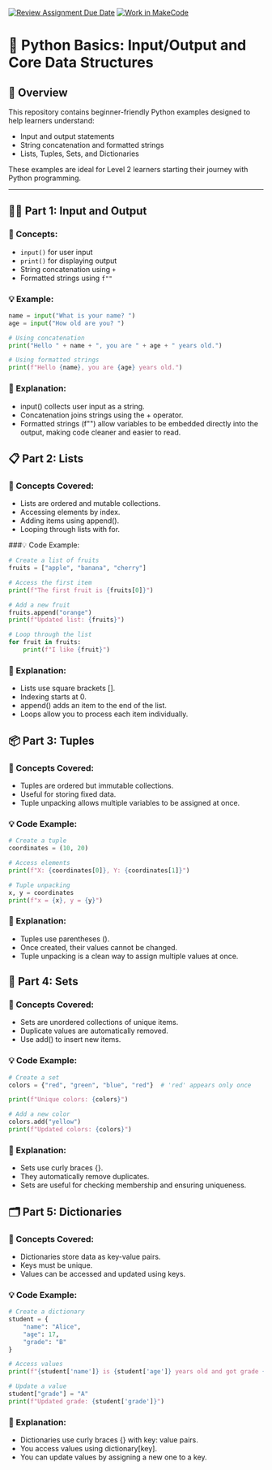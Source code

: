 [![Review Assignment Due Date](https://classroom.github.com/assets/deadline-readme-button-22041afd0340ce965d47ae6ef1cefeee28c7c493a6346c4f15d667ab976d596c.svg)](https://classroom.github.com/a/jdhXoo2o)
[![Work in MakeCode](https://classroom.github.com/assets/work-in-make-code-8824cc13a1a3f34ffcd245c82f0ae96fdae6b7d554b6539aec3a03a70825519c.svg)](https://classroom.github.com/online_ide?assignment_repo_id=20600353&assignment_repo_type=AssignmentRepo)
# 🐍 Python Basics: Input/Output and Core Data Structures
## 📘 Overview

This repository contains beginner-friendly Python examples designed to help learners understand:

- Input and output statements
- String concatenation and formatted strings
- Lists, Tuples, Sets, and Dictionaries

These examples are ideal for Level 2 learners starting their journey with Python programming.

---

## 🧑‍💻 Part 1: Input and Output

### 🔹 Concepts:
- `input()` for user input
- `print()` for displaying output
- String concatenation using `+`
- Formatted strings using `f""`

### 💡 Example:

```python
name = input("What is your name? ")
age = input("How old are you? ")

# Using concatenation
print("Hello " + name + ", you are " + age + " years old.")

# Using formatted strings
print(f"Hello {name}, you are {age} years old.")
```
### 🧠 Explanation:

- input() collects user input as a string.
- Concatenation joins strings using the + operator.
- Formatted strings (f"") allow variables to be embedded directly into the output, making code cleaner and easier to read.

## 📋 Part 2: Lists
### 🔹 Concepts Covered:

- Lists are ordered and mutable collections.
- Accessing elements by index.
- Adding items using append().
- Looping through lists with for.

###💡 Code Example:

```python
# Create a list of fruits
fruits = ["apple", "banana", "cherry"]

# Access the first item
print(f"The first fruit is {fruits[0]}")

# Add a new fruit
fruits.append("orange")
print(f"Updated list: {fruits}")

# Loop through the list
for fruit in fruits:
    print(f"I like {fruit}")
```
### 🧠 Explanation:

- Lists use square brackets [].
- Indexing starts at 0.
- append() adds an item to the end of the list.
- Loops allow you to process each item individually.

## 📦 Part 3: Tuples
### 🔹 Concepts Covered:

- Tuples are ordered but immutable collections.
- Useful for storing fixed data.
- Tuple unpacking allows multiple variables to be assigned at once.

### 💡 Code Example:

```python
# Create a tuple
coordinates = (10, 20)

# Access elements
print(f"X: {coordinates[0]}, Y: {coordinates[1]}")

# Tuple unpacking
x, y = coordinates
print(f"x = {x}, y = {y}")
```
### 🧠 Explanation:

- Tuples use parentheses ().
- Once created, their values cannot be changed.
- Tuple unpacking is a clean way to assign multiple values at once.

## 🎨 Part 4: Sets
### 🔹 Concepts Covered:

- Sets are unordered collections of unique items.
- Duplicate values are automatically removed.
- Use add() to insert new items.

### 💡 Code Example:

```python
# Create a set
colors = {"red", "green", "blue", "red"}  # 'red' appears only once

print(f"Unique colors: {colors}")

# Add a new color
colors.add("yellow")
print(f"Updated colors: {colors}")
```
### 🧠 Explanation:

- Sets use curly braces {}.
- They automatically remove duplicates.
- Sets are useful for checking membership and ensuring uniqueness.

## 🗂️ Part 5: Dictionaries
### 🔹 Concepts Covered:

- Dictionaries store data as key-value pairs.
- Keys must be unique.
- Values can be accessed and updated using keys.

### 💡 Code Example:

```python
# Create a dictionary
student = {
    "name": "Alice",
    "age": 17,
    "grade": "B"
}

# Access values
print(f"{student['name']} is {student['age']} years old and got grade {student['grade']}.")

# Update a value
student["grade"] = "A"
print(f"Updated grade: {student['grade']}")
```
### 🧠 Explanation:

- Dictionaries use curly braces {} with key: value pairs.
- You access values using dictionary[key].
- You can update values by assigning a new one to a key.
